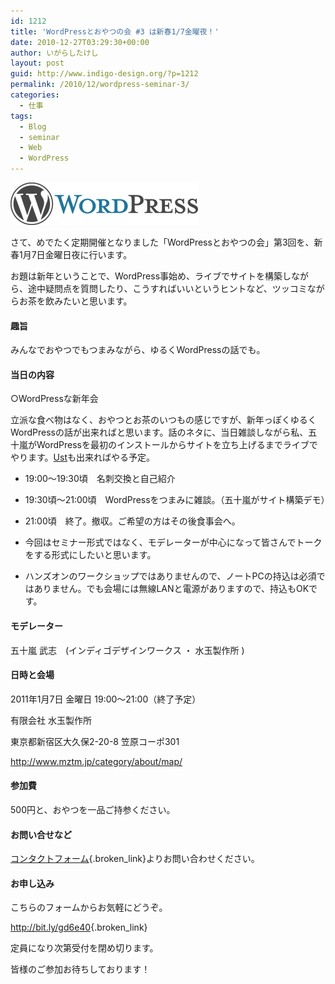 ```yaml
---
id: 1212
title: 'WordPressとおやつの会 #3 は新春1/7金曜夜！'
date: 2010-12-27T03:29:30+00:00
author: いがらしたけし
layout: post
guid: http://www.indigo-design.org/?p=1212
permalink: /2010/12/wordpress-seminar-3/
categories:
  - 仕事
tags:
  - Blog
  - seminar
  - Web
  - WordPress
---
```

<a href="http://www.indigo-design.org/2010/12/wordpress-seminar-3/wordpress-logo-hoz-rgb/" rel="attachment wp-att-1214" class="broken_link"><img src="/wp-content/uploads/2010/12/wordpress-logo-hoz-rgb.png" alt="WordPress Logo" title="wordpress-logo-hoz-rgb" width="300" height="68" class="alignnone size-full wp-image-1214" /></a>

さて、めでたく定期開催となりました「WordPressとおやつの会」第3回を、新春1月7日金曜日夜に行います。

お題は新年ということで、WordPress事始め、ライブでサイトを構築しながら、途中疑問点を質問したり、こうすればいいというヒントなど、ツッコミながらお茶を飲みたいと思います。
  
<!--more-->

#### 趣旨

みんなでおやつでもつまみながら、ゆるくWordPressの話でも。 

#### 当日の内容

○WordPressな新年会

立派な食べ物はなく、おやつとお茶のいつもの感じですが、新年っぽくゆるくWordPressの話が出来ればと思います。話のネタに、当日雑談しながら私、五十嵐がWordPressを最初のインストールからサイトを立ち上げるまでライブでやります。[Ust](http://www.ustream.tv/channel/webcreation-81)も出来ればやる予定。 

  * 19:00～19:30頃　名刺交換と自己紹介 
  * 19:30頃～21:00頃　WordPressをつまみに雑談。（五十嵐がサイト構築デモ） 
  * 21:00頃　終了。撤収。ご希望の方はその後食事会へ。 

  * 今回はセミナー形式ではなく、モデレーターが中心になって皆さんでトークをする形式にしたいと思います。
  * ハンズオンのワークショップではありませんので、ノートPCの持込は必須ではありません。でも会場には無線LANと電源がありますので、持込もOKです。

#### モデレーター

五十嵐 武志　(インディゴデザインワークス ・ 水玉製作所 ) 

#### 日時と会場

2011年1月7日 金曜日 19:00～21:00（終了予定） 

有限会社 水玉製作所
  
東京都新宿区大久保2-20-8 笠原コーポ301
  
http://www.mztm.jp/category/about/map/ 

#### 参加費

500円と、おやつを一品ご持参ください。 

#### お問い合せなど

[コンタクトフォーム](http://www.indigo-design.org/about-the-author/#contact){.broken_link}よりお問い合わせください。 

#### お申し込み

こちらのフォームからお気軽にどうぞ。
  
<http://bit.ly/gd6e40>{.broken_link}

定員になり次第受付を閉め切ります。
  
皆様のご参加お待ちしております！
